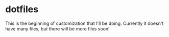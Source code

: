 # dotfiles
This is the beginning of customization that I'll be doing. Currently it doesn't have many files, but there will be more files soon!
